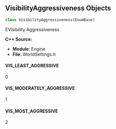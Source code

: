 ## VisibilityAggressiveness Objects

```python
class VisibilityAggressiveness(EnumBase)
```

EVisibility Aggressiveness

**C++ Source:**

- **Module**: Engine
- **File**: WorldSettings.h

<a id="unreal.VisibilityAggressiveness.VIS_LEAST_AGGRESSIVE"></a>

#### VIS_LEAST_AGGRESSIVE

0

<a id="unreal.VisibilityAggressiveness.VIS_MODERATELY_AGGRESSIVE"></a>

#### VIS_MODERATELY_AGGRESSIVE

1

<a id="unreal.VisibilityAggressiveness.VIS_MOST_AGGRESSIVE"></a>

#### VIS_MOST_AGGRESSIVE

2

<a id="unreal.CustomAttributeBlendType"></a>